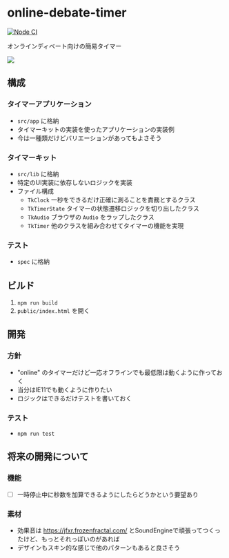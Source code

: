 # online-debate-timer

[![Node CI](https://github.com/ti-aiuto/online-debate-timer/actions/workflows/nodejs.yml/badge.svg)](https://github.com/ti-aiuto/online-debate-timer/actions/workflows/nodejs.yml)

オンラインディベート向けの簡易タイマー

<img src="https://user-images.githubusercontent.com/13868411/116104104-26002080-a6eb-11eb-9424-318ef7e809a6.png">

## 構成

### タイマーアプリケーション

* `src/app` に格納
* タイマーキットの実装を使ったアプリケーションの実装例
* 今は一種類だけどバリエーションがあってもよさそう

### タイマーキット

* `src/lib` に格納
* 特定のUI実装に依存しないロジックを実装
* ファイル構成
    * `TkClock` 一秒をできるだけ正確に測ることを責務とするクラス
    * `TkTimerState` タイマーの状態遷移ロジックを切り出したクラス
    * `TkAudio` ブラウザの `Audio` をラップしたクラス
    * `TkTimer` 他のクラスを組み合わせてタイマーの機能を実現

### テスト

* `spec` に格納

## ビルド

1. `npm run build`
1. `public/index.html` を開く

## 開発

### 方針

* "online" のタイマーだけど一応オフラインでも最低限は動くように作っておく
* 当分はIE11でも動くように作りたい
* ロジックはできるだけテストを書いておく

### テスト

* `npm run test`

## 将来の開発について

### 機能

* [ ] 一時停止中に秒数を加算できるようにしたらどうかという要望あり

### 素材

* 効果音は https://jfxr.frozenfractal.com/ とSoundEngineで頑張ってつくったけど、もっとそれっぽいのがあれば
* デザインもスキン的な感じで他のパターンもあると良さそう
